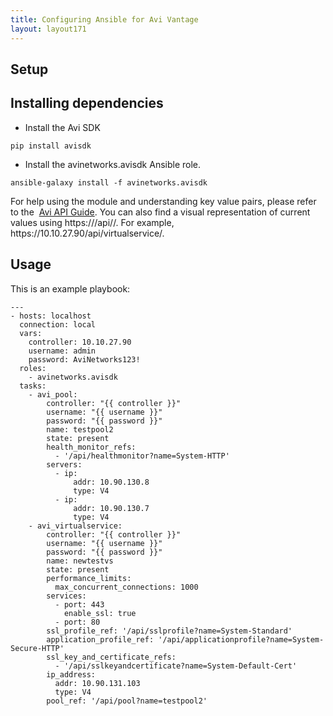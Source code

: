 ```yaml
---
title: Configuring Ansible for Avi Vantage
layout: layout171
---
```

## Setup

## Installing dependencies

* Install the Avi SDK  
<pre><code class="language-lua">pip install avisdk</code></pre>  
* Install the avinetworks.avisdk Ansible role.  
<pre><code class="language-lua">ansible-galaxy install -f avinetworks.avisdk</code></pre>  For help using the module and understanding key value pairs, please refer to the  <a href="/docs/latest/api-guide/">Avi API Guide</a>. You can also find a visual representation of current values using https://<controller_ip>/api/<object>/. For example, https://10.10.27.90/api/virtualservice/. 

## Usage

This is an example playbook:

<pre><code class="language-lua">---
- hosts: localhost
  connection: local
  vars:
    controller: 10.10.27.90
    username: admin
    password: AviNetworks123!
  roles:
    - avinetworks.avisdk
  tasks:
    - avi_pool:
        controller: "{{ controller }}"
        username: "{{ username }}"
        password: "{{ password }}"
        name: testpool2
        state: present
        health_monitor_refs:
          - '/api/healthmonitor?name=System-HTTP'
        servers:
          - ip:
              addr: 10.90.130.8
              type: V4
          - ip:
              addr: 10.90.130.7
              type: V4
    - avi_virtualservice:
        controller: "{{ controller }}"
        username: "{{ username }}"
        password: "{{ password }}"
        name: newtestvs
        state: present
        performance_limits:
          max_concurrent_connections: 1000
        services:
          - port: 443
            enable_ssl: true
          - port: 80
        ssl_profile_ref: '/api/sslprofile?name=System-Standard'
        application_profile_ref: '/api/applicationprofile?name=System-Secure-HTTP'
        ssl_key_and_certificate_refs:
          - '/api/sslkeyandcertificate?name=System-Default-Cert'
        ip_address:
          addr: 10.90.131.103
          type: V4
        pool_ref: '/api/pool?name=testpool2'</code></pre>  

 

